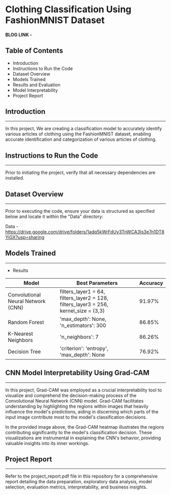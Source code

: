 # Clothing Classification Using FashionMNIST Dataset

#### BLOG LINK - 

## Table of Contents
- Introduction
- Instructions to Run the Code
- Dataset Overview
- Models Trained
- Results and Evaluation 
- Model Interpretability 
- Project Report



## Introduction
-----
In this project, We are creating a classification model to accurately identify various articles of clothing using the FashionMNIST dataset, enabling accurate identification and categorization of various articles of clothing.

##  Instructions to Run the Code
---
Prior to initiating the project, verify that all necessary dependencies are installed.


##  Dataset Overview
---
Prior to executing the code, ensure your data is structured as specified below and locate it within the "Data" directory:

Data - https://drive.google.com/drive/folders/1adq5kWrFdUy3TnWCA3Is3e7n1DT8YiGX?usp=sharing

## Models Trained 
---
- Results 


| Model                 | Best Parameters                           | Accuracy |
|-----------------------|-------------------------------------------|----------|
| Convolutional Neural Network (CNN) | filters_layer1 = 64, filters_layer2 = 128, filters_layer3 = 256, kernel_size = (3,3)  | 91.97%   |
| Random Forest         | 'max_depth': None, 'n_estimators': 300         | 86.85%   |
| K-Nearest Neighbors   | 'n_neighbors': 7        | 86.26%   |
| Decision Tree         | 'criterion': 'entropy', 'max_depth': None        | 76.92%   |



##  CNN Model Interpretability Using Grad-CAM
---

In this project, Grad-CAM was employed as a crucial interpretability tool to visualize and comprehend the decision-making process of the Convolutional Neural Network (CNN) model. Grad-CAM facilitates understanding by highlighting the regions within images that heavily influence the model's predictions, aiding in discerning which parts of the input image contribute most to the model's classification decisions.



In the provided image above, the Grad-CAM heatmap illustrates the regions contributing significantly to the model's classification decision. These visualizations are instrumental in explaining the CNN's behavior, providing valuable insights into its inner workings.



## Project Report
--- 

Refer to the project_report.pdf file in this repository for a comprehensive report detailing the data preparation, exploratory data analysis, model selection, evaluation metrics, interpretability, and business insights.

